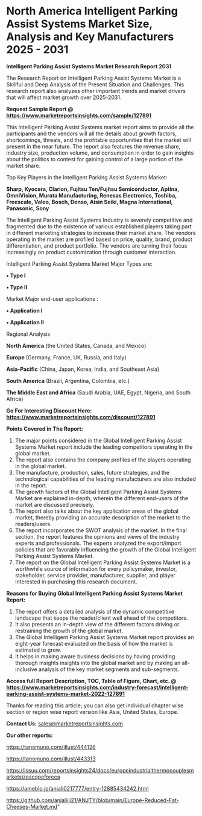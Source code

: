 # North America Intelligent Parking Assist Systems Market Size, Analysis and Key Manufacturers 2025 - 2031

<strong>Intelligent Parking Assist Systems Market Research Report 2031</strong>

The Research Report on Intelligent Parking Assist Systems Market is a Skillful and Deep Analysis of the Present Situation and Challenges. This research report also analyzes other important trends and market drivers that will affect market growth over 2025-2031.

<strong>Request Sample Report @ <a href=https://www.marketreportsinsights.com/sample/127891>https://www.marketreportsinsights.com/sample/127891</a></strong>

This Intelligent Parking Assist Systems market report aims to provide all the participants and the vendors will all the details about growth factors, shortcomings, threats, and the profitable opportunities that the market will present in the near future. The report also features the revenue share, industry size, production volume, and consumption in order to gain insights about the politics to contest for gaining control of a large portion of the market share.

Top Key Players in the Intelligent Parking Assist Systems Market:

<strong>Sharp, Kyocera, Clarion, Fujitsu Ten/Fujitsu Semiconductor, Aptina, OmniVision, Murata Manufacturing, Renesas Electronics, Toshiba, Freescale, Valeo, Bosch, Denso, Aisin Seiki, Magna International, Panasonic, Sony</strong>

The Intelligent Parking Assist Systems Industry is severely competitive and fragmented due to the existence of various established players taking part in different marketing strategies to increase their market share. The vendors operating in the market are profiled based on price, quality, brand, product differentiation, and product portfolio. The vendors are turning their focus increasingly on product customization through customer interaction.

Intelligent Parking Assist Systems Market Major Types are:

<strong>• Type I

• Type II</strong>

Market Major end-user applications :

<strong>• Application I

• Application II</strong>

Regional Analysis

</u><strong><b>North America</b></strong> (the United States, Canada, and Mexico)

<strong><b>Europe </b></strong>(Germany, France, UK, Russia, and Italy)

<strong><b>Asia-Pacific</b></strong> (China, Japan, Korea, India, and Southeast Asia)

<strong><b>South America</b></strong> (Brazil, Argentina, Colombia, etc.)

<strong><b>The Middle East and Africa</b></strong> (Saudi Arabia, UAE, Egypt, Nigeria, and South Africa)

<strong>Go For Interesting Discount Here: <a href=https://www.marketreportsinsights.com/discount/127891>https://www.marketreportsinsights.com/discount/127891</a></strong>

<strong>Points Covered in The Report:</strong>
<ol>
  <li>The major points considered in the Global Intelligent Parking Assist Systems Market report include the leading competitors operating in the global market.</li>
  <li>The report also contains the company profiles of the players operating in the global market.</li>
  <li>The manufacture, production, sales, future strategies, and the technological capabilities of the leading manufacturers are also included in the report.</li>
  <li>The growth factors of the Global Intelligent Parking Assist Systems Market are explained in-depth, wherein the different end-users of the market are discussed precisely.</li>
  <li>The report also talks about the key application areas of the global market, thereby providing an accurate description of the market to the readers/users.</li>
  <li>The report incorporates the SWOT analysis of the market. In the final section, the report features the opinions and views of the industry experts and professionals. The experts analyzed the export/import policies that are favorably influencing the growth of the Global Intelligent Parking Assist Systems Market.</li>
  <li>The report on the Global Intelligent Parking Assist Systems Market is a worthwhile source of information for every policymaker, investor, stakeholder, service provider, manufacturer, supplier, and player interested in purchasing this research document.</li>
</ol>
<strong>Reasons for Buying Global Intelligent Parking Assist Systems Market Report:</strong>

<ol>
  <li>The report offers a detailed analysis of the dynamic competitive landscape that keeps the reader/client well ahead of the competitors.</li>
  <li>It also presents an in-depth view of the different factors driving or restraining the growth of the global market.</li>
  <li>The Global Intelligent Parking Assist Systems Market report provides an eight-year forecast evaluated on the basis of how the market is estimated to grow.</li>
  <li>It helps in making aware business decisions by having providing thorough insights insights into the global market and by making an all-inclusive analysis of the key market segments and sub-segments.</li>
</ol>
<strong>Access full Report Description, TOC, Table of Figure, Chart, etc. @ <a href=https://www.marketreportsinsights.com/industry-forecast/intelligent-parking-assist-systems-market-2022-127891>https://www.marketreportsinsights.com/industry-forecast/intelligent-parking-assist-systems-market-2022-127891</a></strong>


Thanks for reading this article; you can also get individual chapter wise section or region wise report version like Asia, United States, Europe.

<strong>Contact Us:</strong>
sales@marketreportsinsights.com

<strong>Our other reports:</strong>

<a href=https://tanomuno.com/illust/444126>https://tanomuno.com/illust/444126</a>

<a href=https://tanomuno.com/illust/443313>https://tanomuno.com/illust/443313</a>

<a href=https://issuu.com/reportsinsights24/docs/europeindustrialthermocouplesmarketsizescopeforeca>https://issuu.com/reportsinsights24/docs/europeindustrialthermocouplesmarketsizescopeforeca</a>

<a href=https://ameblo.jp/anjali0217777/entry-12885434242.html>https://ameblo.jp/anjali0217777/entry-12885434242.html</a>

<a href=https://github.com/anjaliiii21/ANJTY/blob/main/Europe-Reduced-Fat-Cheeses-Market.md>https://github.com/anjaliiii21/ANJTY/blob/main/Europe-Reduced-Fat-Cheeses-Market.md</a>"
